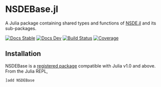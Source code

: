 # NSDEBase.jl

A Julia package containing shared types and functions of [NSDE.jl](https://github.com/antonuccig/NSDE.jl) and its sub-packages.

[![Docs Stable](https://img.shields.io/badge/docs-stable-blue.svg)](https://antonuccig.github.io/NSDEBase.jl/stable) [![Docs Dev](https://img.shields.io/badge/docs-dev-blue.svg)](https://antonuccig.github.io/NSDEBase.jl/dev) [![Build Status](https://img.shields.io/github/workflow/status/antonuccig/NSDEBase.jl/CI)](https://github.com/antonuccig/NSDEBase.jl/actions) [![Coverage](https://img.shields.io/codecov/c/github/antonuccig/NSDEBase.jl?label=coverage)](https://codecov.io/gh/antonuccig/NSDEBase.jl)

## Installation

NSDEBase is a [registered package](https://juliahub.com/ui/Search?q=NSDEBase&type=packages) compatible with Julia v1.0 and above. From the Julia REPL,

```julia
]add NSDEBase
```
